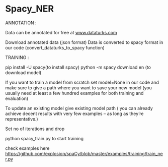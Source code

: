 # Spacy_NER

ANNOTATION :

Data can be annotated for free at www.dataturks.com

Download annotated data (json format)
Data is converted to spacy format in our code (convert_dataturks_to_spacy function)



TRAINING :

pip install -U spacy(to install spacy)
python -m spacy download en (to download model)

If you want to train a model from scratch set model=None in our code and make sure to give a path where you want to save your new model (you usually need at least a few hundred examples for both training and evaluation) 

To update an existing model give existing model path ( you can already achieve decent results with very few examples – as long as they’re representative.)

Set no of iterations and drop



python spacy_train.py to start training 




check examples here 
https://github.com/explosion/spaCy/blob/master/examples/training/train_ner.py
